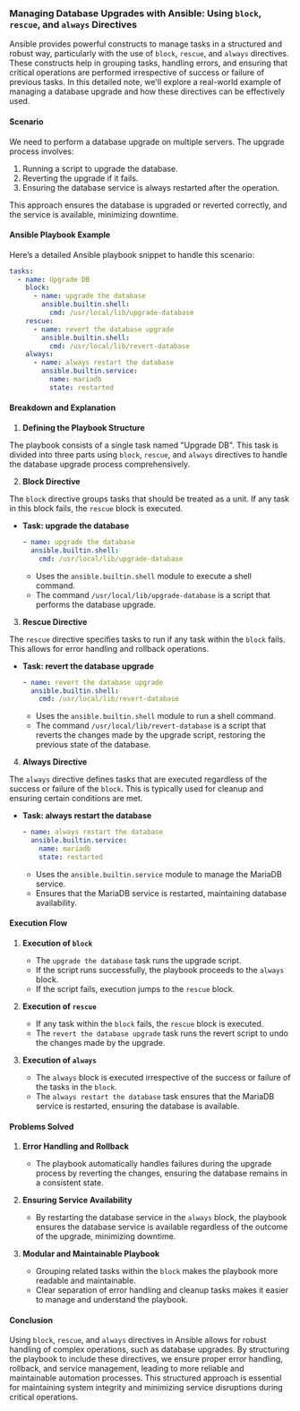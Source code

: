 ### Managing Database Upgrades with Ansible: Using `block`, `rescue`, and `always` Directives

Ansible provides powerful constructs to manage tasks in a structured and robust way, particularly with the use of `block`, `rescue`, and `always` directives. These constructs help in grouping tasks, handling errors, and ensuring that critical operations are performed irrespective of success or failure of previous tasks. In this detailed note, we'll explore a real-world example of managing a database upgrade and how these directives can be effectively used.

#### Scenario

We need to perform a database upgrade on multiple servers. The upgrade process involves:
1. Running a script to upgrade the database.
2. Reverting the upgrade if it fails.
3. Ensuring the database service is always restarted after the operation.

This approach ensures the database is upgraded or reverted correctly, and the service is available, minimizing downtime.

#### Ansible Playbook Example

Here’s a detailed Ansible playbook snippet to handle this scenario:

```yaml
tasks:
  - name: Upgrade DB
    block:
      - name: upgrade the database
        ansible.builtin.shell:
          cmd: /usr/local/lib/upgrade-database
    rescue:
      - name: revert the database upgrade
        ansible.builtin.shell:
          cmd: /usr/local/lib/revert-database
    always:
      - name: always restart the database
        ansible.builtin.service:
          name: mariadb
          state: restarted
```

#### Breakdown and Explanation

1. **Defining the Playbook Structure**

The playbook consists of a single task named "Upgrade DB". This task is divided into three parts using `block`, `rescue`, and `always` directives to handle the database upgrade process comprehensively.

2. **Block Directive**

The `block` directive groups tasks that should be treated as a unit. If any task in this block fails, the `rescue` block is executed.

- **Task: upgrade the database**
  ```yaml
  - name: upgrade the database
    ansible.builtin.shell:
      cmd: /usr/local/lib/upgrade-database
  ```
  - Uses the `ansible.builtin.shell` module to execute a shell command.
  - The command `/usr/local/lib/upgrade-database` is a script that performs the database upgrade.

3. **Rescue Directive**

The `rescue` directive specifies tasks to run if any task within the `block` fails. This allows for error handling and rollback operations.

- **Task: revert the database upgrade**
  ```yaml
  - name: revert the database upgrade
    ansible.builtin.shell:
      cmd: /usr/local/lib/revert-database
  ```
  - Uses the `ansible.builtin.shell` module to run a shell command.
  - The command `/usr/local/lib/revert-database` is a script that reverts the changes made by the upgrade script, restoring the previous state of the database.

4. **Always Directive**

The `always` directive defines tasks that are executed regardless of the success or failure of the `block`. This is typically used for cleanup and ensuring certain conditions are met.

- **Task: always restart the database**
  ```yaml
  - name: always restart the database
    ansible.builtin.service:
      name: mariadb
      state: restarted
  ```
  - Uses the `ansible.builtin.service` module to manage the MariaDB service.
  - Ensures that the MariaDB service is restarted, maintaining database availability.

#### Execution Flow

1. **Execution of `block`**
   - The `upgrade the database` task runs the upgrade script.
   - If the script runs successfully, the playbook proceeds to the `always` block.
   - If the script fails, execution jumps to the `rescue` block.

2. **Execution of `rescue`**
   - If any task within the `block` fails, the `rescue` block is executed.
   - The `revert the database upgrade` task runs the revert script to undo the changes made by the upgrade.

3. **Execution of `always`**
   - The `always` block is executed irrespective of the success or failure of the tasks in the `block`.
   - The `always restart the database` task ensures that the MariaDB service is restarted, ensuring the database is available.

#### Problems Solved

1. **Error Handling and Rollback**
   - The playbook automatically handles failures during the upgrade process by reverting the changes, ensuring the database remains in a consistent state.

2. **Ensuring Service Availability**
   - By restarting the database service in the `always` block, the playbook ensures the database service is available regardless of the outcome of the upgrade, minimizing downtime.

3. **Modular and Maintainable Playbook**
   - Grouping related tasks within the `block` makes the playbook more readable and maintainable.
   - Clear separation of error handling and cleanup tasks makes it easier to manage and understand the playbook.

#### Conclusion

Using `block`, `rescue`, and `always` directives in Ansible allows for robust handling of complex operations, such as database upgrades. By structuring the playbook to include these directives, we ensure proper error handling, rollback, and service management, leading to more reliable and maintainable automation processes. This structured approach is essential for maintaining system integrity and minimizing service disruptions during critical operations.